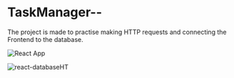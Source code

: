# TaskManager--


The project is made to practise making HTTP requests and connecting the Frontend to the database.

![React App](https://user-images.githubusercontent.com/64160163/119829573-0130e000-bf19-11eb-86a8-48128dde89ab.png)

![react-databaseHT](https://user-images.githubusercontent.com/64160163/119829686-202f7200-bf19-11eb-881d-0c54d3c77436.png)

